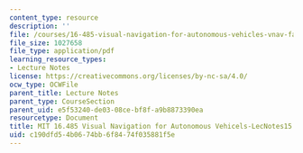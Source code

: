 ```yaml
---
content_type: resource
description: ''
file: /courses/16-485-visual-navigation-for-autonomous-vehicles-vnav-fall-2020/c190dfd54b0674bb6f8474f035881f5e_MIT16_485F20_lec15.pdf
file_size: 1027658
file_type: application/pdf
learning_resource_types:
- Lecture Notes
license: https://creativecommons.org/licenses/by-nc-sa/4.0/
ocw_type: OCWFile
parent_title: Lecture Notes
parent_type: CourseSection
parent_uid: e5f53240-de03-08ce-bf8f-a9b8873390ea
resourcetype: Document
title: MIT 16.485 Visual Navigation for Autonomous Vehicels-LecNotes15
uid: c190dfd5-4b06-74bb-6f84-74f035881f5e
---
```


